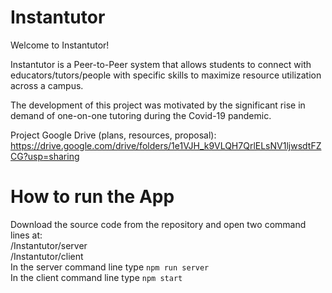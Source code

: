 # Instantutor
Welcome to Instantutor!

Instantutor is a Peer-to-Peer system that allows students to connect with educators/tutors/people
with specific skills to maximize resource utilization across a campus.

The development of this project was motivated by the significant rise in demand of 
one-on-one tutoring during the Covid-19 pandemic.

Project Google Drive (plans, resources, proposal):
https://drive.google.com/drive/folders/1e1VJH_k9VLQH7QrlELsNV1ljwsdtFZCG?usp=sharing

# How to run the App
Download the source code from the repository and
open two command lines at:
<br />
/Instantutor/server
<br />
/Instantutor/client
<br />
In the server command line type ```npm run server```
<br />
In the client command line type ```npm start```

